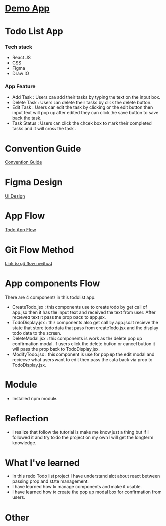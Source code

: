 # [Demo App]()

# Todo List App



### Tech stack

* React JS
* CSS
* Figma
* Draw IO

### App Feature
* Add Task : Users can add their tasks by typing the text on the input box.
* Delete Task : Users can delete their tasks by click the delete button.
* Edit Task : Users can edit the task by clicking on the edit button then input text will   pop up after edited they can click the save button to save back the task. 
* Task Status : Users can click the chcek box to mark their completed tasks and it will cross the task .

# Convention Guide
[Convention Guide](https://www.notion.so/ToDoList-Convention-Guide-92e163c2fbb2494994c690f6831d19ee)


# Figma Design 
[UI Design](https://www.figma.com/file/AaTnuaIdN8ijLRHFMrZrxR/ToDo-List?type=design&node-id=0-1&mode=design&t=kYziiJpieS27uEMl-0)


# App Flow
[Todo App Flow](https://drive.google.com/file/d/1jNTyESUXaCAJH9T5rSLAfbt-mfhEduw2/view?usp=sharing)

# Git Flow Method

[Link to git flow method](https://docs.google.com/document/d/1wRInKYodz4TyN_iqpGjZ4uzlRAfKKQRmqXqdiF4KPTY/edit?usp=sharing)

# App components Flow
There are 4 components in this todolist app.
* CreateTodo.jsx : this components use to create todo by get call of app.jsx then it has the input text and received the text from user. After recieved text it pass the prop back to app.jsx. 
* TodoDisplay.jsx : this components also get call by app.jsx.It recieve the state that store todo data that pass from createTodo.jsx and the display todo data to the screen.
* DeleteModal.jsx : this components is work as the delete pop up confirmation modal. If users click the delete button or cancel button it will pass the prop back to TodoDisplay.jsx.
* ModifyTodo.jsx : this component is use for pop up the edit modal and reciecve what users want to edit then pass the data back via prop to TodoDisplay.jsx.


# Module
* Installed npm module.

# Reflection
* I realize that follow the tutorial is make me know just a thing but if I followed it and try to do the project on my own I will get the longterm knowledge.

# What I've learned 
* In this redo Todo list project I have understand alot about react between passing prop and state management. 
* I have learned how to manage components and make it usable.
* I have learned how to create the pop up modal box for confirmation from users.
    
# Other
